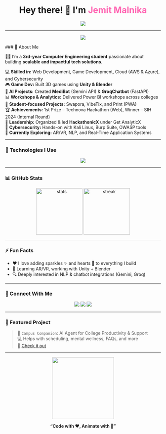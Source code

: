 <h1 align="center">Hey there! 👋 I'm <span style="color:#ff69b4;">Jemit Malnika</span></h1>
<p align="center">
  <img src="https://readme-typing-svg.herokuapp.com?font=Fira+Code&duration=3000&pause=1000&color=ff69b4&center=true&vCenter=true&multiline=true&width=600&height=100&lines=Tech+Generalist+%F0%9F%9A%80;Vulnerability+Assessment+Intern+%F0%9F%94%90;Hackathon+Champion+%F0%9F%8F%86;Loves+CSS+Animation+and+Hearts+%E2%9D%A4%EF%B8%8F;Let%27s+Build+Something+Cool+Together+%F0%9F%A4%9D" />
</p>

---

<p align="center">
  <img src="https://readme-typing-svg.herokuapp.com?font=Fira+Code&duration=4000&pause=800&color=FF69B4&center=true&vCenter=true&width=600&lines=Creative+Engineer+%F0%9F%9A%80;Cybersecurity+Explorer+%F0%9F%94%90;Hackathon+Champion+%F0%9F%8F%86;Always+Building+%F0%9F%92%BB;AR+%2F+VR+Learning+%F0%9F%8C%88" />
</p>
### 🌟 About Me

👨‍💻 I’m a **3rd-year Computer Engineering student** passionate about building **scalable and impactful tech solutions**.

💻 **Skilled in:** Web Development, Game Development, Cloud (AWS & Azure), and Cybersecurity  
🎮 **Game Dev:** Built 3D games using **Unity & Blender**  
🧠 **AI Projects:** Created **MediBot** (Gemini API) & **GroqChatbot** (FastAPI)  
📊 **Workshops & Analytics:** Delivered Power BI workshops across colleges  
📱 **Student-focused Projects:** Swapora, VibeTix, and Print (PWA)  
🏆 **Achievements:** 1st Prize – Technova Hackathon (Web), Winner – SIH 2024 (Internal Round)  
🎯 **Leadership:** Organized & led **HackathonicX** under Get AnalyticX  
🔐 **Cybersecurity:** Hands-on with Kali Linux, Burp Suite, OWASP tools  
🚀 **Currently Exploring:** AR/VR, NLP, and Real-Time Application Systems


---

### 🔧 Technologies I Use
<p align="center">
  <img src="https://skillicons.dev/icons?i=html,css,js,react,nodejs,python,django,git,github,figma,aws,linux,unity" />
</p>

---

### 📊 GitHub Stats
<p align="center">
  <img src="https://github-readme-stats.vercel.app/api?username=chrolloolucilferr&show_icons=true&theme=tokyonight" alt="stats" height="150"/>
  <img src="https://github-readme-streak-stats.herokuapp.com?user=chrolloolucilferr&theme=tokyonight" alt="streak" height="150"/>
</p>

---

### ⚡ Fun Facts
- ❤️ I love adding sparkles ✨ and hearts 💖 to everything I build
- 🎯 Learning AR/VR, working with Unity + Blender
- 🔍 Deeply interested in NLP & chatbot integrations (Gemini, Groq)

---

### 🔗 Connect With Me
<p align="center">
  <a href="https://www.linkedin.com/in/your-link"><img src="https://img.shields.io/badge/LinkedIn-blue?style=for-the-badge&logo=linkedin" /></a>
  <a href="mailto:your@email.com"><img src="https://img.shields.io/badge/Gmail-red?style=for-the-badge&logo=gmail" /></a>
  <a href="https://github.com/jemitmalnika"><img src="https://img.shields.io/badge/GitHub-100000?style=for-the-badge&logo=github" /></a>
</p>

---

### 🎉 Featured Project
> 🧠 `Campus Companion`: AI Agent for College Productivity & Support  
> 💻 Helps with scheduling, mental wellness, FAQs, and more  
> 🔗 [Check it out](https://github.com/your-org/campus-companion)

---

<p align="center">
  <img src="https://media.giphy.com/media/26AHONQ79FdWZhAI0/giphy.gif" width="200px" />
</p>

<p align="center">
  <b>“Code with ❤️, Animate with 💫”</b>
</p>
